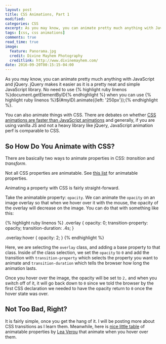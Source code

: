 ```yaml
---
layout: post
title: CSS Animations, Part 1
modified:
categories: CSS
excerpt: As you may know, you can animate pretty much anything with JavaScript and jQuery. jQuery makes it easier as it is a pretty neat and simple JavaScript library.
tags: [css, css animations]
comments: true
read_time: true
image:
  feature: Panorama.jpg
  credit: Divine Mayhem Photography
  creditlink: http://www.divinemayhem.com/
date: 2016-09-20T00:15:15-04:00
---
```

As you may know, you can animate pretty much anything with JavaScript and jQuery. jQuery makes it easier as it is a pretty neat and simple JavaScript library. No need to use {% highlight ruby linenos %}document.getElementByID{% endhighlight %} when you can use {% highlight ruby linenos %}$(#myID).animate({left: '250px'});{% endhighlight %}.

You can also animate things with CSS. There are debates on whether [CSS animations are faster than JavaScript animations](https://davidwalsh.name/css-js-animation) and generally, if you are using vanilla JS and not a heavy library like jQuery, JavaScript animation perf is comparable to CSS.

## So How Do You Animate with CSS?

There are basically two ways to animate properties in CSS: *transition* and *transform*.

Not all CSS properties are animatable. See [this list](https://developer.mozilla.org/en-US/docs/Web/CSS/CSS_animated_properties) for animatable properties.

Animating a property with CSS is fairly straight-forward.

Take the animatable property: `opacity`. We can animate the `opacity` on an image overlay so that when we hover over it with the mouse, the opacity of the overlay will decrease on the image. You can do that with something like this:

{% highlight ruby linenos %}
.overlay {
	opacity: 0;
	transition-property: opacity;
	transition-duration: .4s;
}

.overlay:hover {
	opacity: 2;
}
{% endhighlight %}

Here, we are selecting the `overlay` class, and adding a base property to that class. Inside of the class selection, we set the `opacity` to `0` and add the transition with `transition-property` which selects the property you want to animate and `transition-duration` which tells the browser how long the animation lasts.

Once you hover over the image, the opacity will be set to `2,` and when you switch off of it, it will go back down to `0` since we told the browser by the first CSS declaration we needed to have the opacity return to `0` once the hover state was over.

## Not Too Bad, Right?

It is fairly simple, once you get the hang of it. I will be posting more about CSS transitions as I learn them. Meanwhile, here is [nice little table](http://leaverou.github.io/animatable/) of animatable properties by [Lea Verou](http://lea.verou.me/) that animate when you hover over them.
